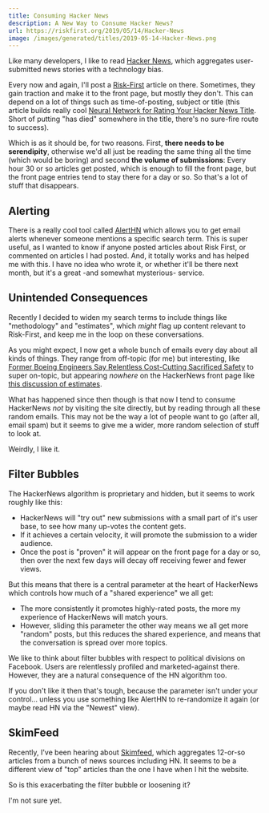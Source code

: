 ```yaml
---
title: Consuming Hacker News
description: A New Way to Consume Hacker News?
url: https://riskfirst.org/2019/05/14/Hacker-News
image: /images/generated/titles/2019-05-14-Hacker-News.png
---
```


Like many developers, I like to read [Hacker News](https://news.ycombinator.com), which aggregates user-submitted news stories with a technology bias. 

Every now and again, I'll post a [Risk-First](https://riskfirst.org) article on there.  Sometimes, they gain traction and make it to the front page, but mostly they don't.  This can depend on a lot of things such as time-of-posting, subject or title (this article builds really cool [Neural Network for Rating Your Hacker News Title](https://intoli.com/blog/hacker-news-title-tool/).  Short of putting "has died" somewhere in the title, there's no sure-fire route to success).

Which is as it should be, for two reasons.   First, **there needs to be serendipity**, otherwise we'd all just be reading the same thing all the time (which would be boring) and second **the volume of submissions**:  Every hour 30 or so articles get posted, which is enough to fill the front page, but the front page entries tend to stay there for a day or so.  So that's a lot of stuff that disappears.  

## Alerting

There is a really cool tool called [AlertHN](https://alerthn.com) which allows you to get email alerts whenever someone mentions a specific search term.   This is super useful, as I wanted to know if anyone posted articles about Risk First, or commented on articles I had posted.  And, it totally works and has helped me with this.  I have no idea who wrote it, or whether it'll be there next month, but it's a great -and somewhat mysterious- service.

## Unintended Consequences

Recently I decided to widen my search terms to include things like "methodology" and "estimates", which _might_ flag up content relevant to Risk-First, and keep me in the loop on these conversations.

As you might expect, I now get a whole bunch of emails every day about all kinds of things.  They range from off-topic (for me) but interesting, like [Former Boeing Engineers Say Relentless Cost-Cutting Sacrificed Safety](https://www.bloomberg.com/news/features/2019-05-09/former-boeing-engineers-say-relentless-cost-cutting-sacrificed-safety) to super on-topic, but appearing _nowhere_ on the HackerNews front page like [this discussion of estimates](https://news.ycombinator.com/item?id=19863818).

What has happened since then though is that now I tend to consume HackerNews _not_ by visiting the site directly, but by reading through all these random emails.  This may not be the way a lot of people want to go (after all, email spam) but it seems to give me a wider, more random selection of stuff to look at.  

Weirdly, I like it.

## Filter Bubbles

The HackerNews algorithm is proprietary and hidden, but it seems to work roughly like this:  

- HackerNews will "try out" new submissions with a small part of it's user base, to see how many up-votes the content gets.  
- If it achieves a certain velocity, it will promote the submission to a wider audience.   
- Once the post is "proven" it will appear on the front page for a day or so, then over the next few days will decay off receiving fewer and fewer views.  

But this means that there is a central parameter at the heart of HackerNews which controls how much of a "shared experience" we all get: 
 
 - The more consistently it promotes highly-rated posts, the more my experience of HackerNews will match yours.  
- However, sliding this parameter the other way means we all get more "random" posts, but this reduces the shared experience, and means that the conversation is spread over more topics.

We like to think about filter bubbles with respect to political divisions on Facebook.  Users are relentlessly profiled and marketed-against there.  However, they are a natural consequence of the HN algorithm too.  

If you don't like it then that's tough, because the parameter isn't under your control... unless you use something like AlertHN to re-randomize it again (or maybe read HN via the "Newest" view).

## SkimFeed

Recently, I've been hearing about [Skimfeed](https://skimfeed.com), which aggregates 12-or-so articles from a bunch of news sources including HN.  It seems to be a different view of "top" articles than the one I have when I hit the website.  

So is this exacerbating the filter bubble or loosening it?   

I'm not sure yet.  





